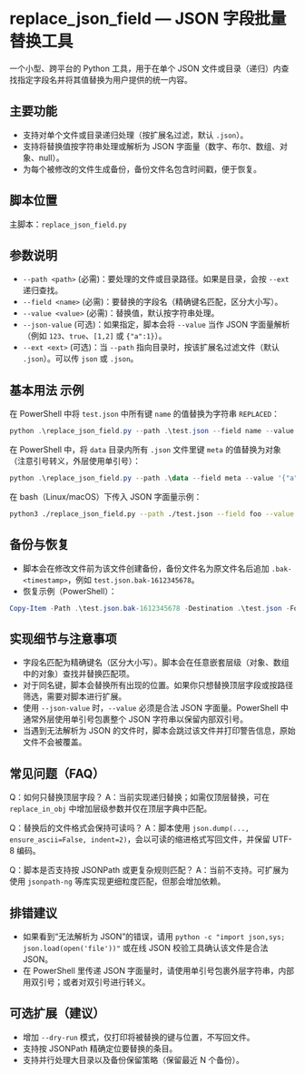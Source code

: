 # replace_json_field — JSON 字段批量替换工具

一个小型、跨平台的 Python 工具，用于在单个 JSON 文件或目录（递归）内查找指定字段名并将其值替换为用户提供的统一内容。

## 主要功能
- 支持对单个文件或目录递归处理（按扩展名过滤，默认 `.json`）。
- 支持将替换值按字符串处理或解析为 JSON 字面量（数字、布尔、数组、对象、null）。
- 为每个被修改的文件生成备份，备份文件名包含时间戳，便于恢复。

## 脚本位置
主脚本：`replace_json_field.py`

## 参数说明
- `--path <path>` (必需)：要处理的文件或目录路径。如果是目录，会按 `--ext` 递归查找。
- `--field <name>` (必需)：要替换的字段名（精确键名匹配，区分大小写）。
- `--value <value>` (必需)：替换值，默认按字符串处理。
- `--json-value` (可选)：如果指定，脚本会将 `--value` 当作 JSON 字面量解析（例如 `123`、`true`、`[1,2]` 或 `{"a":1}`）。
- `--ext <ext>` (可选)：当 `--path` 指向目录时，按该扩展名过滤文件（默认 `.json`）。可以传 `json` 或 `.json`。

## 基本用法 示例
在 PowerShell 中将 `test.json` 中所有键 `name` 的值替换为字符串 `REPLACED`：

```powershell
python .\replace_json_field.py --path .\test.json --field name --value REPLACED
```

在 PowerShell 中，将 `data` 目录内所有 `.json` 文件里键 `meta` 的值替换为对象（注意引号转义，外层使用单引号）：

```powershell
python .\replace_json_field.py --path .\data --field meta --value '{"a":1, "b":[2,3]}' --json-value
```

在 bash（Linux/macOS）下传入 JSON 字面量示例：

```bash
python3 ./replace_json_field.py --path ./test.json --field foo --value '{"k": "v"}' --json-value
```

## 备份与恢复
- 脚本会在修改文件前为该文件创建备份，备份文件名为原文件名后追加 `.bak-<timestamp>`，例如 `test.json.bak-1612345678`。
- 恢复示例（PowerShell）：

```powershell
Copy-Item -Path .\test.json.bak-1612345678 -Destination .\test.json -Force
```

## 实现细节与注意事项
- 字段名匹配为精确键名（区分大小写）。脚本会在任意嵌套层级（对象、数组中的对象）查找并替换匹配项。
- 对于同名键，脚本会替换所有出现的位置。如果你只想替换顶层字段或按路径筛选，需要对脚本进行扩展。
- 使用 `--json-value` 时，`--value` 必须是合法 JSON 字面量。PowerShell 中通常外层使用单引号包裹整个 JSON 字符串以保留内部双引号。
- 当遇到无法解析为 JSON 的文件时，脚本会跳过该文件并打印警告信息，原始文件不会被覆盖。

## 常见问题（FAQ）
Q：如何只替换顶层字段？
A：当前实现递归替换；如需仅顶层替换，可在 `replace_in_obj` 中增加层级参数并仅在顶层字典中匹配。

Q：替换后的文件格式会保持可读吗？
A：脚本使用 `json.dump(..., ensure_ascii=False, indent=2)`，会以可读的缩进格式写回文件，并保留 UTF-8 编码。

Q：脚本是否支持按 JSONPath 或更复杂规则匹配？
A：当前不支持。可扩展为使用 `jsonpath-ng` 等库实现更细粒度匹配，但那会增加依赖。

## 排错建议
- 如果看到“无法解析为 JSON”的错误，请用 `python -c "import json,sys; json.load(open('file'))"` 或在线 JSON 校验工具确认该文件是合法 JSON。
- 在 PowerShell 里传递 JSON 字面量时，请使用单引号包裹外层字符串，内部用双引号；或者对双引号进行转义。

## 可选扩展（建议）
- 增加 `--dry-run` 模式，仅打印将被替换的键与位置，不写回文件。
- 支持按 JSONPath 精确定位要替换的条目。
- 支持并行处理大目录以及备份保留策略（保留最近 N 个备份）。

